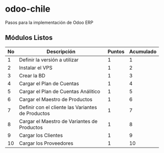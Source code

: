 
# odoo-chile

Pasos para la implementación de Odoo ERP

Módulos Listos
---------------
No | Descripción | Puntos | Acumulado
--- | --- | --- | ---
1 | Definir la versión a utilizar | 1 | 1 |
2 | Instalar el VPS | 1 | 2 |
3 | Crear la BD | 1 | 3 |
4 | Cargar el Plan de Cuentas | 1 | 4 |
5 | Cargar el Plan de Cuentas Análitico | 1 | 5 |
6 | Cargar el Maestro de Productos | 1 | 6 |
7 | Definir con el cliente las Variantes de Productos | 1 | 7 |
8 | Cargar el Maestro de Variantes de Productos | 1 | 8 |
9 | Cargar los Clientes | 1 | 9 |
10| Cargar los Proveedores | 1 | 10 |
